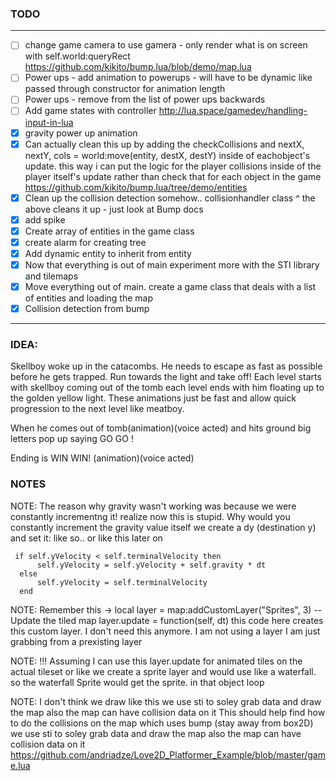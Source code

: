 ### TODO
------------------------------------------------------------------------------------------
- [ ] change game camera to use gamera - only render what is on screen with self.world:queryRect https://github.com/kikito/bump.lua/blob/demo/map.lua
- [ ] Power ups - add animation to powerups - will have to be dynamic like passed through constructor for animation length
- [ ] Power ups - remove from the list of power ups backwards
- [ ] Add game states with controller http://lua.space/gamedev/handling-input-in-lua
- [x] gravity power up animation
- [x] Can actually clean this up by adding the checkCollisions and nextX, nextY, cols = world:move(entity, destX, destY) inside of eachobject's update. this way i can put the logic for the player collisions inside of the player itself's update rather than check that for each object in the game https://github.com/kikito/bump.lua/tree/demo/entities
- [x] Clean up the collision detection somehow.. collisionhandler class ^ the above cleans it up - just look at Bump docs
- [x] add spike
- [x] Create array of entities in the game class
- [x] create alarm for creating tree
- [x] Add dynamic entity to inherit from entity
- [x] Now that everything is out of main experiment more with the STI library and tilemaps
- [x] Move everything out of main. create a game class that deals with a list of entities and loading the map
- [x] Collision detection from bump
-------------------------------------------------------------------------------------------------
### IDEA:
  Skellboy woke up in the catacombs. He needs to escape as fast as possible before he gets trapped. Run towards the light and take off! Each level starts with skellboy coming out of the tomb each level ends with him floating up to the golden yellow light. These animations just be fast and allow quick progression to the next level like meatboy.

  When he comes out of tomb(animation)(voice acted) and hits ground big letters pop up saying GO GO ! 

  Ending is WIN WIN! (animation)(voice acted)

### NOTES

NOTE: The reason why gravity wasn't working was because we were constantly incrementng it!
realize now this is stupid. Why would you constantly increment the gravity value itself
      we create a dy (destination y) and set it: like so.. or like this later on


     if self.yVelocity < self.terminalVelocity then
          self.yVelocity = self.yVelocity + self.gravity * dt
      else
          self.yVelocity = self.terminalVelocity
      end


NOTE: Remember this -> local layer = map:addCustomLayer("Sprites", 3)
                        -- Update the tiled map
                        layer.update = function(self, dt)
this code here creates this custom layer. I don't need this anymore.
I am not using a layer I am just grabbing from a prexisting layer

NOTE: !!! Assuming I can use this layer.update for animated tiles on the actual tileset
      or like we create a sprite layer and would use like a waterfall. so the waterfall Sprite
      would get the sprite. in that object loop


 NOTE: I don't think we draw like this we use sti to soley grab data and draw the map also the map can have collision data on it
         This should help find how to do the collisions on the map which uses bump (stay away from box2D)
         we use sti to soley grab data and draw the map
        also the map can have collision data on it
      https://github.com/andriadze/Love2D_Platformer_Example/blob/master/game.lua

